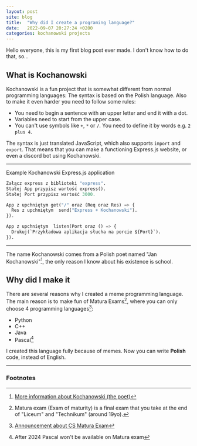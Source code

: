 ```yaml
---
layout: post
site: blog
title:  "Why did I create a programing language?"
date:   2022-09-07 20:27:24 +0200
categories: kochanowski projects
---
```


Hello everyone, this is my first blog post ever made. I don't know how to do that, so...

## What is Kochanowski

Kochanowski is a fun project that is somewhat different from normal programming languages: The syntax is based on the Polish language. Also to make it even harder you need to follow some rules:

* You need to begin a sentence with an upper letter and end it with a dot.
* Variables need to start from the upper case.
* You can't use symbols like `+`, `*` or `/`. You need to define it by words e.g. `2 plus 4`.

The syntax is just translated JavaScript, which also supports `import` and `export`. That means that you can make a functioning Express.js website, or even a discord bot using Kochanowski.

---

Example Kochanowski Express.js application

<!-- Idk why but "py" looks the best -->
```py
Załącz express z biblioteki "express".
Stałej App przypisz wartość express().
Stałej Port przypisz wartość 3000.

App z upchniętym get("/" oraz (Req oraz Res) => {
  Res z upchniętym  send("Express + Kochanowski").
}).

App z upchniętym  listen(Port oraz () => {
  Drukuj(`Przykładowa aplikacja słucha na porcie ${Port}`).
}).
```

---

The name Kochanowski comes from a Polish poet named "Jan Kochanowski"[^0], the only reason I know about his existence is school.

## Why did I make it

There are several reasons why I created a meme programming language. The main reason is to make fun of Matura Exams[^1], where you can only choose 4 programming languages[^2]:

* Python
* C++
* Java
* Pascal[^3]

I created this language fully because of memes. Now you can write **Polish** code, instead of English.

---

### Footnotes

[^0]: [More information about Kochanowski (the poet)](https://en.wikipedia.org/wiki/Jan_Kochanowski)
[^1]: Matura exam (Exam of maturity) is a final exam that you take at the end of "Liceum" and "Technikum" (around 19yo).
[^2]: [Announcement about CS Matura Exam](https://cke.gov.pl/images/_KOMUNIKATY/20220819%20EM%202023%20Komunikat%20o%20egzaminie%20z%20informatyki.pdf)
[^3]: After 2024 Pascal won't be available on Matura exam